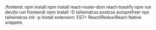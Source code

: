 /fontend:
      npm install
      npm install react-router-dom react-toastify 
      npm run dev(to run frontend)
      npm install -D tailwindcss postcss autoprefixer
      npx tailwindcss init -p
Install extension: ES7+ React/Redux/React-Native snippets